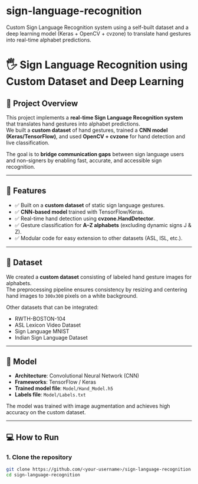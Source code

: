 # sign-language-recognition
Custom Sign Language Recognition system using a self-built dataset and a deep learning model (Keras + OpenCV + cvzone) to translate hand gestures into real-time alphabet predictions.

# 🖐️ Sign Language Recognition using Custom Dataset and Deep Learning

## 📑 Project Overview
This project implements a **real-time Sign Language Recognition system** that translates hand gestures into alphabet predictions.  
We built a **custom dataset** of hand gestures, trained a **CNN model (Keras/TensorFlow)**, and used **OpenCV + cvzone** for hand detection and live classification.  

The goal is to **bridge communication gaps** between sign language users and non-signers by enabling fast, accurate, and accessible sign recognition.

---

## 🔬 Features
- ✅ Built on a **custom dataset** of static sign language gestures.  
- ✅ **CNN-based model** trained with TensorFlow/Keras.  
- ✅ Real-time hand detection using **cvzone.HandDetector**.  
- ✅ Gesture classification for **A–Z alphabets** (excluding dynamic signs J & Z).  
- ✅ Modular code for easy extension to other datasets (ASL, ISL, etc.).  

---

## 📂 Dataset
We created a **custom dataset** consisting of labeled hand gesture images for alphabets.  
The preprocessing pipeline ensures consistency by resizing and centering hand images to `300x300` pixels on a white background.  

Other datasets that can be integrated:  
- RWTH-BOSTON-104  
- ASL Lexicon Video Dataset  
- Sign Language MNIST  
- Indian Sign Language Dataset  

---

## 🧠 Model
- **Architecture**: Convolutional Neural Network (CNN)  
- **Frameworks**: TensorFlow / Keras  
- **Trained model file**: `Model/Hand_Model.h5`  
- **Labels file**: `Model/Labels.txt`  

The model was trained with image augmentation and achieves high accuracy on the custom dataset.

---

## 💻 How to Run
### 1. Clone the repository
```bash
git clone https://github.com/<your-username>/sign-language-recognition.git
cd sign-language-recognition
